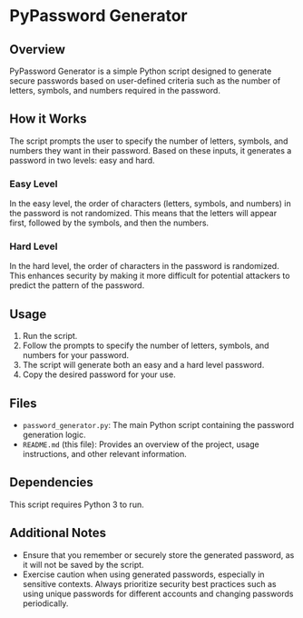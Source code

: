 # PyPassword Generator

## Overview
PyPassword Generator is a simple Python script designed to generate secure passwords based on user-defined criteria such as the number of letters, symbols, and numbers required in the password.

## How it Works
The script prompts the user to specify the number of letters, symbols, and numbers they want in their password. Based on these inputs, it generates a password in two levels: easy and hard.

### Easy Level
In the easy level, the order of characters (letters, symbols, and numbers) in the password is not randomized. This means that the letters will appear first, followed by the symbols, and then the numbers.

### Hard Level
In the hard level, the order of characters in the password is randomized. This enhances security by making it more difficult for potential attackers to predict the pattern of the password.

## Usage
1. Run the script.
2. Follow the prompts to specify the number of letters, symbols, and numbers for your password.
3. The script will generate both an easy and a hard level password.
4. Copy the desired password for your use.

## Files
- `password_generator.py`: The main Python script containing the password generation logic.
- `README.md` (this file): Provides an overview of the project, usage instructions, and other relevant information.

## Dependencies
This script requires Python 3 to run.

## Additional Notes
- Ensure that you remember or securely store the generated password, as it will not be saved by the script.
- Exercise caution when using generated passwords, especially in sensitive contexts. Always prioritize security best practices such as using unique passwords for different accounts and changing passwords periodically.


